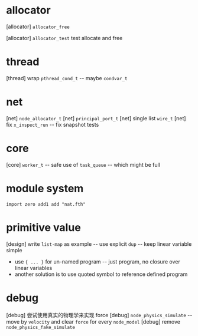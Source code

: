 # allocator

[allocator] `allocator_free`

[allocator] `allocator_test` test allocate and free

# thread

[thread] wrap `pthread_cond_t` -- maybe `condvar_t`

# net

[net] `node_allocator_t`
[net] `principal_port_t`
[net] single list `wire_t`
[net] fix `x_inspect_run` -- fix snapshot tests

# core

[core] `worker_t` -- safe use of `task_queue` -- which might be full

# module system

```
import zero add1 add "nat.fth"
```

# primitive value

[design] write `list-map` as example -- use explicit `dup` -- keep linear variable simple

- use `{ ... }` for un-named program -- just program, no closure over linear variables
- another solution is to use quoted symbol to reference defined program

# debug

[debug] 尝试使用真实的物理学来实现 force
[debug] `node_physics_simulate` -- move by `velocity` and clear `force` for every `node_model`
[debug] remove `node_physics_fake_simulate`
